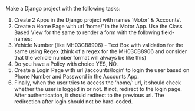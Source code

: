 Make a Django project with the following tasks:
1. Create 2 Apps in the Django project with names ‘Motor’ & ‘Accounts’.
2. Create a Home Page with url ‘home/‘ in the Motor App. Use the Class Based View for the
same to render a form with the following field-names:
1. Vehicle Number (like MH03CB8906) - Text Box with validation for the same using
Regex (think of a regex for the MH03CB8906 and consider that the vehicle number
format will always be like this)
2. Do you have a Policy with choice YES, NO.
3. Create a Login Page with url ‘/accounts/login’ to login the user based on Phone Number
and Password in the Accounts App.
4. Finally, when the user tries to access the ‘home/‘ url, it should check whether the user is
logged in or not. If not, redirect to the login page. After authentication, it should redirect to
the previous url. The redirection after login should not be hard-coded.
